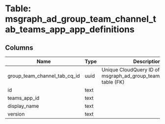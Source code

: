 
# Table: msgraph_ad_group_team_channel_tab_teams_app_app_definitions

## Columns
| Name        | Type           | Description  |
| ------------- | ------------- | -----  |
|group_team_channel_tab_cq_id|uuid|Unique CloudQuery ID of msgraph_ad_group_team_channel_tabs table (FK)|
|id|text||
|teams_app_id|text||
|display_name|text||
|version|text||
